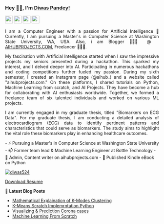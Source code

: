 ### Hey 👋🏽, I'm [Diwas Pandey!](https://diwaspandey.com.np) 

<p>
    <a href="mailto:diwaspandey524@gmail.com"><img src="https://img.shields.io/badge/Email-%23E4405F.svg?&style=for-the-badge&logo=gmail&logoColor=white" height=25></a> <a href="https://www.instagram.com/aihub_/"><img src="https://img.shields.io/badge/instagram-%23E4405F.svg?&style=for-the-badge&logo=instagram&logoColor=white" height=25></a>  
  <a href="https://www.linkedin.com/in/diwas524"><img src="https://img.shields.io/badge/linkedin-%230077B5.svg?&style=for-the-badge&logo=linkedin&logoColor=white" height=25></a>
  <a href="https://www.instagram.com/diwas_4p"><img src="https://img.shields.io/badge/instagram-%23E4405F.svg?&style=for-the-badge&logo=instagram&logoColor=white" height=25></a>  

</p>

<div style="text-align: justify">
      
I am a Computer Engineer with a passion for Artificial Intelligence 🚀 Currently, I am pursuing a Master's in Computer Science at Washington State University, WA, USA.
 Also, i am Blogger 🙍🏽‍♂️ @ [AIHUBPROJECTS.COM](https://aihubprojects.com), Freelancer 👨🏽‍💻.


My fascination with Artificial Intelligence started when I saw the impressive projects my seniors presented during a hackathon. This sparked my interest, and I delved deeper into AI. Participating in numerous hackathons and coding competitions further fueled my passion. During my sixth semester, I created an Instagram page (@aihub_) and a website called "aihubprojects.com." On these platforms, I shared tutorials on Python, Machine Learning from scratch, and AI Projects. They have become a hub for collaborating with AI enthusiasts worldwide. Together, we formed a freelance team of six talented individuals and worked on various ML projects.

I am currently engaged in my graduate thesis, titled "Biomarkers on ECG Data". For my graduate thesis, I am conducting a detailed analysis of electrocardiogram (ECG) data to identify pertinent patterns and characteristics that could serve as biomarkers. The study aims to highlight the vital role these biomarkers play in enhancing healthcare outcomes.
  
  </div>
- ⚡ Pursuing a Master's in Computer Science at Washington State University
- 📫 Former team lead & Machine Learning Engineer at Bottle Technology
- 🔭 Admin, Content writer on aihubprojects.com
- 🌱 Published Kindle eBook on Python

<p align="left"> <a href="https://github.com/ryo-ma/github-profile-trophy"><img src="https://github-profile-trophy.vercel.app/?username=diwas524" alt="diwas524" /></a> </p>

[Download Resume](https://diwaspandey.com.np)

  


📕 **Latest Blog Posts**
<!-- BLOG-POST-LIST:START -->
- [Mathematical Explaination of K-Modes Clustering ](https://aihubprojects.com/k-modes-clustering-algorithm-mathematical-scratch-implementation/)
- [K-Means Scratch Implemrntation Python](https://aihubprojects.com/k-means-clustering-from-scratch-python/)
- [Visualizing & Prediction Corona cases](https://aihubprojects.com/visualizing-predicting-corona-cases/)
- [Machine Learning From Scratch](https://aihubprojects.com/machine-learning-from-scratch-python/)
<!-- BLOG-POST-LIST:END -->
